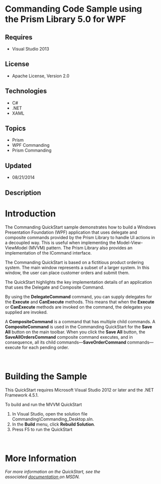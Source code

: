 # Commanding Code Sample using the Prism Library 5.0 for WPF
## Requires
- Visual Studio 2013
## License
- Apache License, Version 2.0
## Technologies
- C#
- .NET
- XAML
## Topics
- Prism
- WPF Commanding
- Prism Commanding
## Updated
- 08/21/2014
## Description

<h1>Introduction</h1>
<p class="ppBodyText">The Commanding QuickStart sample demonstrates how to build a Windows Presentation Foundation (WPF) application that uses delegate and composite commands provided by the Prism Library to handle UI actions in a decoupled way. This is useful
 when implementing the Model-View-ViewModel (MVVM) pattern. The Prism Library also provides an implementation of the ICommand interface.</p>
<p class="ppBodyText">The Commanding QuickStart is based on a fictitious product ordering system. The main window represents a subset of a larger system. In this window, the user can place customer orders and submit them.</p>
<p class="ppBodyText">The QuickStart highlights the key implementation details of an application that uses the Delegate and Composite Command.</p>
<p class="ppBodyText">By using the <strong>DelegateCommand</strong> command, you can supply delegates for the
<strong>Execute</strong> and <strong>CanExecute</strong> methods. This means that when the
<strong>Execute</strong> or <strong>CanExecute</strong> methods are invoked on the command, the delegates you supplied are invoked.</p>
<p class="ppBodyText">A <strong>CompositeCommand</strong> is a command that has multiple child commands. A
<strong>CompositeCommand</strong> is used in the Commanding QuickStart for the <strong>
Save All</strong> button on the main toolbar. When you click the <strong>Save All</strong> button, the
<strong>SaveAllOrdersCommand</strong> composite command executes, and in consequence, all its child commands&mdash;<strong>SaveOrderCommand
</strong>commands&mdash;execute for each pending order.</p>
<p class="ppBodyText">&nbsp;</p>
<h1><span>Building the Sample</span></h1>
<p class="ppBodyText">This QuickStart requires Microsoft Visual Studio 2012 or later and the .NET Framework 4.5.1.</p>
<p class="ppProcedureStart">To build and run the MVVM QuickStart</p>
<ol>
<li>In Visual Studio, open the solution file Commanding\Commanding_Desktop.sln. </li><li>In the&nbsp;<strong>Build</strong>&nbsp;menu, click&nbsp;<strong>Rebuild Solution</strong>.
</li><li>Press F5 to run the QuickStart </li></ol>
<p>&nbsp;</p>
<ul>
</ul>
<h1>More Information</h1>
<p><em><em>For more information on the QuickStart, see the associated&nbsp;<a href="http://aka.ms/prism-wpf-QSCommandingDoc">documentation&nbsp;</a>on MSDN.</em></em></p>
